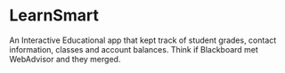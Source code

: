 # LearnSmart
An Interactive Educational app that kept track of student grades, contact information, classes and account balances. Think if Blackboard met WebAdvisor and they merged.


